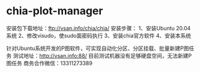 # chia-plot-manager
安装包下载地址：ftp://vsan.info/chia/chia/
安装步骤：
1、安装Ubuntu 20.04系统
2、修改visudo，使sudo面密码执行
3、安装chia官方软件
4、安装本系统


针对Ubuntu系统开发的P图软件，可实现自动化分区、分区挂载、批量新建P图任务
测试地址：http://vsan.info:88/
目前测试机器没有足够硬盘空间，无法新建P图任务
商务合作微信：13311273389
